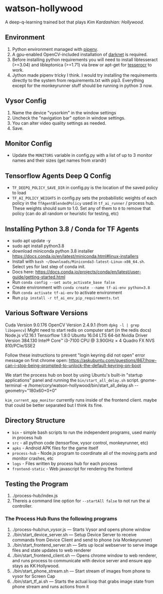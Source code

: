 # watson-hollywood

A deep-q-learning trained bot that plays *Kim Kardashian: Hollywood*.

## Environment

1. Python environment managed with [pipenv](https://docs.pipenv.org/).
2. A gpu-enabled OpenCV-included installation of [darknet](https://pjreddie.com/darknet/install/) is required.
3. Before installing python requirements you will need to install libtesseract (>=3.04) and libleptonica (>=1.71) via brew or apt-get for [tesserocr](https://github.com/sirfz/tesserocr) to work.
4. Jython made pipenv tricky I think. I would try installing the requirements directly to the system from requirements.txt with pip3.
  Everything except for the monkeyrunner stuff should be running in python 3 now.

## Vysor Config
1. Name the device "vysorkim" in the window settings
2. Uncheck the "navigation bar" option in window settings.
3. You can alter video quality settings as needed.
4. Save.

## Monitor Config
* Update the `MONITORS` variable in config.py with a list of up to 3 monitor names and their sizes (get names from xrandr)

## Tensorflow Agents Deep Q Config
* `TF_DEEPQ_POLICY_SAVE_DIR` in config.py is the location of the saved policy to load
* `TF_AI_POLICY_WEIGHTS` in config.py sets the probabilistic weights of each policy
in the `TfAgentBlendedPolicy` used in `tf_ai_runner` / process hub. These weights
should sum to 1.0. Set any of them to `0` to remove that policy (can do all random
or heuristic for testing, etc)

## Installing Python 3.8 / Conda for TF Agents
* sudo apt update -y
* sudo apt install python3.8
* download miniconda python 3.8 installer https://docs.conda.io/en/latest/miniconda.html#linux-installers
* Install with `bash ~/Downloads/Miniconda3-latest-Linux-x86_64.sh`. Select yes for last step of conda init.
* Docs here: https://docs.conda.io/projects/conda/en/latest/user-guide/getting-started.html
* Run `conda config --set auto_activate_base false`
* Create environment with `conda create --name tf-ai-env python=3.8`
* Run `conda activate tf-ai-env` to activate environment
* Run `pip install -r tf_ai_env_pip_requirements.txt`

## Various Software Versions

Cuda Version 9.0.176
OpenCV Version 2.4.9.1 (from `dpkg -l | grep libopencv`)
Might need to start redis on computer start (in the redis docs)
Node.js v12.16.1
Tensorflow 1.9.0
Ubuntu 16.04 LTS 64-bit
Nvidia Driver Version 384.130
Intel® Core™ i3-7100 CPU @ 3.90GHz × 4
Quadro FX NVS 810/PCIe/SSE2

Follow these instructions to prevent "login keyring did not open" error message
on first chrome open: https://askubuntu.com/questions/867/how-can-i-stop-being-prompted-to-unlock-the-default-keyring-on-boot

We start the process hub on boot by using Ubuntu's built-in "startup applications"
panel and running the `bin/start_all_delay.sh` script.
gnome-terminal -e /home/cory/watson-hollywood/bin/start_all_delay.sh --geometry="180x60+0+0"

`kim_current_app_monitor` currently runs inside of the frontend client.
maybe that could be better separated but I think its fine.

## Directory Structure

* `bin` - simple bash scripts to run the independent programs, used mainly in process hub
* `src` - all python code (tensorflow, vysor control, monkeyrunner, etc)
* `apks` - Android APK files for the game itself
* `process-hub` - Node.js program to coordinate all of the moving parts and monitor crashes, etc
* `logs` - Files written by process hub for each process
* `frontend-static` - Web javascript for rendering the frontend

## Testing the Program
1. ./process-hub/index.js
2. Thereis a command line option for `--startAll false` to not run the ai controller.

### The Process Hub Runs the following programs
1. ./process-hub/run_vysor.js — Starts Vysor and opens phone window
2. ./bin/start_device_server.sh — Setup Device Server to receive commands from Device Client and send to phone (via Monkeyrunner)
3. ./bin/start_frontend_server.sh — Sets up local webserver to serve image files and state updates to web renderer
4. ./bin/start_frontend_client.sh — Opens chrome window to web renderer, and runs
process to communicate with device server and ensure app stays as KK:Hollywood.
5. ./bin/start_phone_stream.sh — Start stream of images from phone to vysor for Screen Cap
6. ./bin/start_tf_ai.sh — Starts the actual loop that grabs image state from phone stream and runs actions from it
